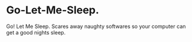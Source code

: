 # Go-Let-Me-Sleep.
Go! Let Me Sleep. Scares away naughty softwares so your computer can get a good nights sleep.
